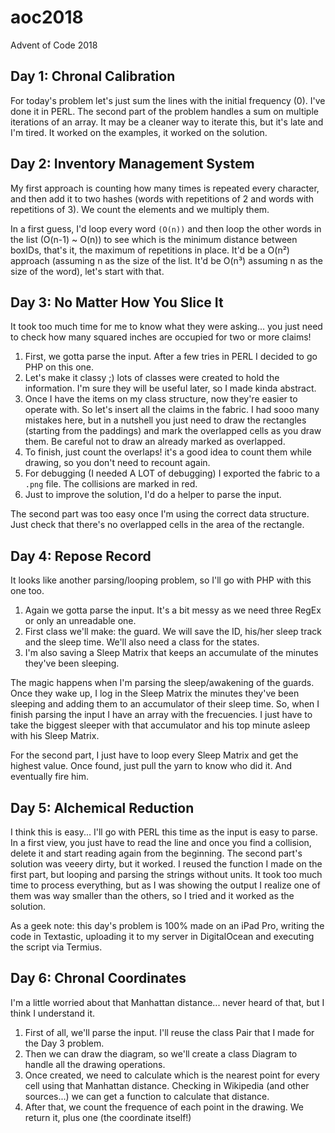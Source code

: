 # aoc2018
Advent of Code 2018

## Day 1: Chronal Calibration
For today's problem let's just sum the lines with the initial frequency (0). I've done it in PERL.
The second part of the problem handles a sum on multiple iterations of an array. It may be a cleaner way to iterate this, but it's late and I'm tired. It worked on the examples, it worked on the solution.

## Day 2: Inventory Management System
My first approach is counting how many times is repeated every character, and then add it to two hashes (words with repetitions of 2 and words with repetitions of 3). We count the elements and we multiply them.

In a first guess, I'd loop every word `(O(n))` and then loop the other words in the list (O(n-1) ~ O(n)) to see which is the minimum distance between boxIDs, that's it, the maximum of repetitions in place. It'd be a O(n²) approach (assuming n as the size of the list. It'd be O(n³) assuming n as the size of the word), let's start with that.

## Day 3: No Matter How You Slice It
It took too much time for me to know what they were asking... you just need to check how many squared inches are occupied for two or more claims! 

1. First, we gotta parse the input. After a few tries in PERL I decided to go PHP on this one. 
1. Let's make it classy ;) lots of classes were created to hold the information. I'm sure they will be useful later, so I made kinda abstract.
1. Once I have the items on my class structure, now they're easier to operate with. So let's insert all the claims in the fabric. I had sooo many mistakes here, but in a nutshell you just need to draw the rectangles (starting from the paddings) and mark the overlapped cells as you draw them. Be careful not to draw an already marked as overlapped.
1. To finish, just count the overlaps! it's a good idea to count them while drawing, so you don't need to recount again.
1. For debugging (I needed A LOT of debugging) I exported the fabric to a `.png` file. The collisions are marked in red.
1. Just to improve the solution, I'd do a helper to parse the input.

The second part was too easy once I'm using the correct data structure. Just check that there's no overlapped cells in the area of the rectangle.

## Day 4: Repose Record

It looks like another parsing/looping problem, so I'll go with PHP with this one too.

1. Again we gotta parse the input. It's a bit messy as we need three RegEx or only an unreadable one.
1. First class we'll make: the guard. We will save the ID, his/her sleep track and the sleep time. We'll also need a class for the states.
1. I'm also saving a Sleep Matrix that keeps an accumulate of the minutes they've been sleeping.

The magic happens when I'm parsing the sleep/awakening of the guards. Once they wake up, I log in the Sleep Matrix the minutes they've been sleeping and adding them to an accumulator of their sleep time. So, when I finish parsing the input I have an array with the frecuencies. I just have to take the biggest sleeper with that accumulator and his top minute asleep with his Sleep Matrix.

For the second part, I just have to loop every Sleep Matrix and get the highest value. Once found, just pull the yarn to know who did it. And eventually fire him.

## Day 5: Alchemical Reduction

I think this is easy... I'll go with PERL this time as the input is easy to parse. In a first view, you just have to read the line and once you find a collision, delete it and start reading again from the beginning.
The second part's solution was veeery dirty, but it worked. I reused the function I made on the first part, but looping and parsing the strings without units. It took too much time to process everything, but as I was showing the output I realize one of them was way smaller than the others, so I tried and it worked as the solution.

As a geek note: this day's problem is 100% made on an iPad Pro, writing the code in Textastic, uploading it to my server in DigitalOcean and executing the script via Termius.

## Day 6: Chronal Coordinates

I'm a little worried about that Manhattan distance... never heard of that, but I think I understand it. 

1. First of all, we'll parse the input. I'll reuse the class Pair that I made for the Day 3 problem. 
1. Then we can draw the diagram, so we'll create a class Diagram to handle all the drawing operations.
1. Once created, we need to calculate which is the nearest point for every cell using that Manhattan distance. Checking in Wikipedia (and other sources...) we can get a function to calculate that distance.
1. After that, we count the frequence of each point in the drawing. We return it, plus one (the coordinate itself!)
